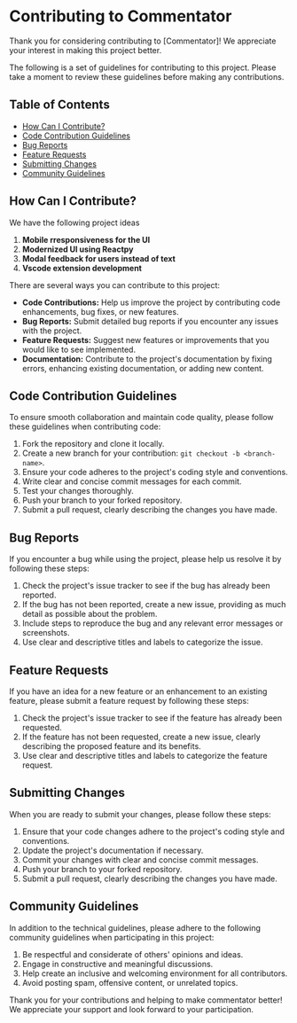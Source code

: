 # Contributing to Commentator

Thank you for considering contributing to [Commentator]! We appreciate your interest in making this project better.

The following is a set of guidelines for contributing to this project. Please take a moment to review these guidelines before making any contributions.

## Table of Contents

- [How Can I Contribute?](#how-can-i-contribute)
- [Code Contribution Guidelines](#code-contribution-guidelines)
- [Bug Reports](#bug-reports)
- [Feature Requests](#feature-requests)
- [Submitting Changes](#submitting-changes)
- [Community Guidelines](#community-guidelines)

## How Can I Contribute?
We have the following project ideas
1. **Mobile rresponsiveness for the UI**
2. **Modernized UI using Reactpy**
3. **Modal feedback for users instead of text**
4. **Vscode extension development**
  
There are several ways you can contribute to this project:

- **Code Contributions:** Help us improve the project by contributing code enhancements, bug fixes, or new features.
- **Bug Reports:** Submit detailed bug reports if you encounter any issues with the project.
- **Feature Requests:** Suggest new features or improvements that you would like to see implemented.
- **Documentation:** Contribute to the project's documentation by fixing errors, enhancing existing documentation, or adding new content.

## Code Contribution Guidelines

To ensure smooth collaboration and maintain code quality, please follow these guidelines when contributing code:

1. Fork the repository and clone it locally.
2. Create a new branch for your contribution: `git checkout -b <branch-name>`.
3. Ensure your code adheres to the project's coding style and conventions.
4. Write clear and concise commit messages for each commit.
5. Test your changes thoroughly.
6. Push your branch to your forked repository.
7. Submit a pull request, clearly describing the changes you have made.

## Bug Reports

If you encounter a bug while using the project, please help us resolve it by following these steps:

1. Check the project's issue tracker to see if the bug has already been reported.
2. If the bug has not been reported, create a new issue, providing as much detail as possible about the problem.
3. Include steps to reproduce the bug and any relevant error messages or screenshots.
4. Use clear and descriptive titles and labels to categorize the issue.

## Feature Requests

If you have an idea for a new feature or an enhancement to an existing feature, please submit a feature request by following these steps:

1. Check the project's issue tracker to see if the feature has already been requested.
2. If the feature has not been requested, create a new issue, clearly describing the proposed feature and its benefits.
3. Use clear and descriptive titles and labels to categorize the feature request.

## Submitting Changes

When you are ready to submit your changes, please follow these steps:

1. Ensure that your code changes adhere to the project's coding style and conventions.
2. Update the project's documentation if necessary.
3. Commit your changes with clear and concise commit messages.
4. Push your branch to your forked repository.
5. Submit a pull request, clearly describing the changes you have made.

## Community Guidelines

In addition to the technical guidelines, please adhere to the following community guidelines when participating in this project:

1. Be respectful and considerate of others' opinions and ideas.
2. Engage in constructive and meaningful discussions.
3. Help create an inclusive and welcoming environment for all contributors.
4. Avoid posting spam, offensive content, or unrelated topics.

Thank you for your contributions and helping to make commentator better! We appreciate your support and look forward to your participation.

